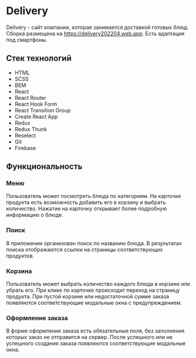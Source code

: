 # Delivery

Delivery - cайт компании, которая занимается доставкой готовых блюд. Сборка размещена на <https://delivery202204.web.app>. Есть адаптация под смартфоны.

## Стек технологий

- HTML
- SCSS
- BEM
- React
- React Router
- React Hook Form
- React Transition Group
- Create React App
- Redux
- Redux Thunk
- Reselect
- Git
- Firebase

## Функциональность

### Меню

Пользователь может посмотреть блюда по категориям. На карточке продукта есть возможность добавить его в корзину и выбрать количество. Нажатие на карточку открывает более подробную информацию о блюде.

### Поиск

В приложении организован поиск по названию блюда. В результатах поиска отображаются ссылки на страницы соответствующих продуктов.

### Корзина

Пользователь может выбрать количество каждого блюда в корзине или убрать его. При клике по карточке происходит переход на страницу продукта.
При пустой корзине или недостаточной сумме заказа появляются соответствующие модальные окна с предупреждением.

### Оформление заказа

В форме оформления заказа есть обязательные поля, без заполнения которых заказ не отправится на сервер. После успешного или не успешного создания заказа появляются соответствующие модальные окна.
